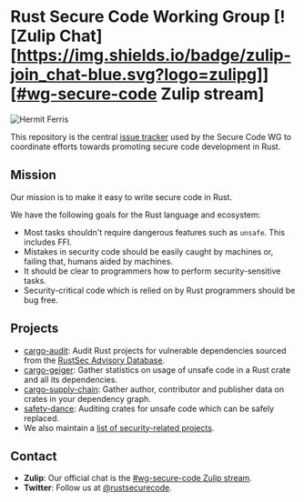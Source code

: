 # Rust Secure Code Working Group [![Zulip Chat][https://img.shields.io/badge/zulip-join_chat-blue.svg?logo=zulipg]][#wg-secure-code Zulip stream]

![Hermit Ferris](https://avatars2.githubusercontent.com/u/44121472?s=230)

This repository is the central [issue tracker] used by the Secure Code WG to
coordinate efforts towards promoting secure code development in Rust.

## Mission

Our mission is to make it easy to write secure code in Rust.

We have the following goals for the Rust language and ecosystem:
- Most tasks shouldn't require dangerous features such as `unsafe`. This includes FFI.
- Mistakes in security code should be easily caught by machines or, failing
  that, humans aided by machines.
- It should be clear to programmers how to perform security-sensitive tasks.
- Security-critical code which is relied on by Rust programmers should be bug
  free.
  
## Projects

- [cargo-audit]: Audit Rust projects for vulnerable dependencies sourced from the [RustSec Advisory Database][rustsec].
- [cargo-geiger]: Gather statistics on usage of unsafe code in a Rust crate and all its dependencies.
- [cargo-supply-chain]: Gather author, contributor and publisher data on crates in your dependency graph.
- [safety-dance]: Auditing crates for unsafe code which can be safely replaced.
- We also maintain a [list of security-related projects][projects].

## Contact

- **Zulip**: Our official chat is the [#wg-secure-code Zulip stream].
- **Twitter**: Follow us at [@rustsecurecode].

[issue tracker]: https://github.com/rust-secure-code/wg/issues
[cargo-audit]: https://github.com/rustsec/cargo-audit
[cargo-geiger]: https://github.com/rust-secure-code/cargo-geiger
[cargo-supply-chain]: https://github.com/rust-secure-code/cargo-supply-chain
[safety-dance]: https://github.com/rust-secure-code/safety-dance
[rustsec]: https://rustsec.org
[projects]: https://github.com/rust-secure-code/projects
[#wg-secure-code Zulip stream]: https://rust-lang.zulipchat.com/#narrow/stream/146229-wg-secure-code
[@rustsecurecode]: https://twitter.com/rustsecurecode
